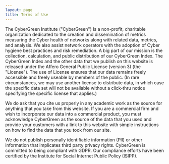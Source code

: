 ```yaml
---
layout: page
title: Terms of Use
---
```



The CyberGreen Institute ("CyberGreen") Is a non-profit, charitable organization dedicated to the creation and dissemination of metrics measuring the Cyber health of networks along with related data, metrics, and analysis.  We also assist network operators with the adoption of Cyber hygiene best practices and risk remediation.  A big part of our mission is the collection, calculation, and public distribution of our CyberGreen Index.  The CyberGreen Index and the other data that we publish on this website is released under the Affero General Public License (version 3) (the "License").  The use of License ensures that our data remains freely accessible and freely useable by members of the public.  (In rare circumstances, we may use another license to distribute data, in which case the specific data set will not be available without a click-thru notice specifying the specific license that applies.)  

We do ask that you cite us properly in any academic work as the source for anything that you take from this website.  If you are a commercial firm and wish to incorporate our data into a commercial product, you must acknowledge CyberGreen as the source of the data that you used and provide your customers with a link to this website with simple instructions on how to find the data that you took from our site.  

We do not publish personally identifiable information (PII) or other information that implicates third party privacy rights. CyberGreen is committed to being compliant with GDPR. Our compliance efforts have been certified by the Institute for Social Internet Public Policy (ISIPP). 
